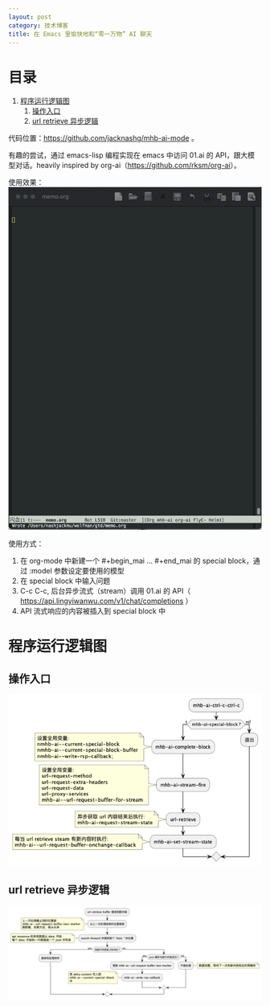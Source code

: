 ```yaml
---
layout: post
category: 技术博客
title: 在 Emacs 里愉快地和“零一万物” AI 聊天
---
```


# 目录

1.  [程序运行逻辑图](#orgdc278ac)
    1.  [操作入口](#org53a9c22)
    2.  [url retrieve 异步逻辑](#org626f4f3)


代码位置：<https://github.com/jacknashg/mhb-ai-mode> 。

有趣的尝试，通过 emacs-lisp 编程实现在 emacs 中访问 01.ai 的 API，跟大模型对话。heavily inspired by org-ai（<https://github.com/rksm/org-ai>）。



使用效果：  
![demo](/assets/imgs/240321syxg.gif)



使用方式：  

1.  在 org-mode 中新建一个 #+begin\_mai &#x2026; #+end\_mai 的 special block，通过 :model 参数设定要使用的模型
2.  在 special block 中输入问题
3.  C-c C-c, 后台异步流式（stream）调用 01.ai 的 API（ <https://api.lingyiwanwu.com/v1/chat/completions> ）
4.  API 流式响应的内容被插入到 special block 中


<a id="orgdc278ac"></a>

# 程序运行逻辑图


<a id="org53a9c22"></a>

## 操作入口

![操作入库.png](/assets/imgs/240321czrk.png)


<a id="org626f4f3"></a>

## url retrieve 异步逻辑

![异步逻辑.png](/assets/imgs/240321yblj.png)

